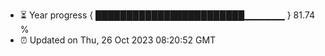- ⏳ Year progress { ████████████████████████▁▁▁▁▁▁ } 81.74 %
- ⏰ Updated on Thu, 26 Oct 2023 08:20:52 GMT

